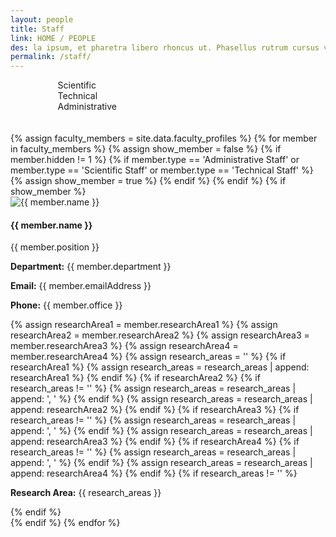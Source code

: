 ```yaml
---
layout: people
title: Staff
link: HOME / PEOPLE
des: la ipsum, et pharetra libero rhoncus ut. Phasellus rutrum cursus velit ulla ipsum, et pharetra libero rh.
permalink: /staff/
---
```

	
<style>
    .background-about{
      background-image: url("{{ site.baseurl }}/images/Staff.png");
    }
</style>

<div class="filter-indicators" style="margin-left: 15%;">
<div class="filter-indicator staffFilter"  data-filter="Scientific Staff">
<div class="checkbox"></div>
<span>Scientific</span>
</div>
<div class="filter-indicator staffFilter"  data-filter="Technical Staff">
<div class="checkbox"></div>
<span>Technical</span>
</div>
<div class="filter-indicator staffFilter"  data-filter="Administrative Staff">
<div class="checkbox"></div>
<span>Administrative</span>
</div>
</div>
<br>
<br>
<div class="row" id="teamMembers" class = "student-div">
{% assign faculty_members = site.data.faculty_profiles %}
{% for member in faculty_members %}
{% assign show_member = false %}
{% if member.hidden != 1 %}
{% if member.type == 'Administrative Staff' or member.type == 'Scientific Staff' or member.type == 'Technical Staff' %}
{% assign show_member = true %}
{% endif %}
{% endif %}
{% if show_member %}
<div class="col-lg-6 col-md-6 col-sm-12 member-card studentCard" data-position="{{ member.type }}" data-name="{{ member.name }}">
<div class="member-info">
<div class="row student-row">
<div class="col-nd-1">
<img src="{{ member.profilePic }}" class="member-img std" alt="{{ member.name }}" />
</div>
<div class="col-md-11">
<div class="member-details studentdetails">
<h4 id="fac-title">{{ member.name }}</h4>
<p class="member-position">{{ member.position }}</p>
<p><strong>Department:</strong> {{ member.department }}</p>
<p><strong>Email:</strong> {{ member.emailAddress }}</p>
<p><strong>Phone:</strong> {{ member.office }}</p>
{% assign researchArea1 = member.researchArea1 %}
{% assign researchArea2 = member.researchArea2 %}
{% assign researchArea3 = member.researchArea3 %}
{% assign researchArea4 = member.researchArea4 %}
{% assign research_areas = '' %}
{% if researchArea1 %}
{% assign research_areas = research_areas | append: researchArea1 %}
{% endif %}
{% if researchArea2 %}
{% if research_areas != '' %}
{% assign research_areas = research_areas | append: ', ' %}
{% endif %}
{% assign research_areas = research_areas | append: researchArea2 %}
{% endif %}
{% if researchArea3 %}
{% if research_areas != '' %}
{% assign research_areas = research_areas | append: ', ' %}
{% endif %}
{% assign research_areas = research_areas | append: researchArea3 %}
{% endif %}
{% if researchArea4 %}
{% if research_areas != '' %}
{% assign research_areas = research_areas | append: ', ' %}
{% endif %}
{% assign research_areas = research_areas | append: researchArea4 %}
{% endif %}
{% if research_areas != '' %}
<p class="member-bio"><strong>Research Area:</strong> {{ research_areas }}</p>
{% endif %}
</div>
</div>
</div>
</div>
</div>
{% endif %}
{% endfor %}
</div>


<script src="{{ site.baseurl }}/js/pages/staff.js">
</script>
